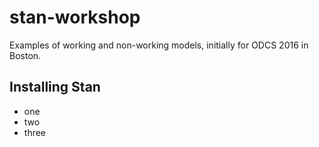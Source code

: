 # stan-workshop
Examples of working and non-working models, initially for ODCS 2016 in Boston.

## Installing Stan
* one
* two
* three


